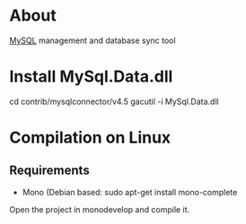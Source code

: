 # About
[MySQL](http://www.mysql.org) management and database sync tool

# Install MySql.Data.dll
cd contrib/mysqlconnector/v4.5
gacutil -i MySql.Data.dll

# Compilation on Linux
## Requirements
* Mono (Debian based: sudo apt-get install mono-complete

Open the project in monodevelop and compile it.
